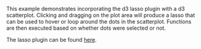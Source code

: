 This example demonstrates incorporating the d3 lasso plugin with a d3 scatterplot. Clicking and dragging on the plot area will produce a lasso that can be used to hover or loop around the dots in the scatterplot. Functions are then executed based on whether dots were selected or not.

The lasso plugin can be found [here](https://github.com/skokenes/D3-Lasso-Plugin).
